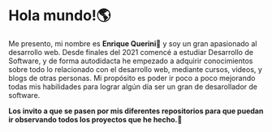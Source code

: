 # Hola mundo!🌎


Me presento, mi nombre es **Enrique Querini**🎈 y soy un gran apasionado al desarrollo web. Desde finales del 2021 comencé a estudiar Desarrollo de Software, y de forma autodidacta he empezado a adquirir conocimientos sobre todo lo relacionado con el desarrollo web, mediante cursos, videos, y blogs de otras personas. Mi propósito es poder ir poco a poco mejorando todas mis habilidades para lograr algún día ser un gran de desarollador de software. 

**Los invito a que se pasen por mis diferentes repositorios para que puedan ir observando todos los proyectos que he hecho.👋**

